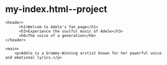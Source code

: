 # my-index.html--project
<!DOCTYPE html>
<html lang="en">
<head>
    <meta charset="UTF-8">
    <meta name="viewport" content="Width=device-width,initial-scale=1.0">
    <meta name="description"content="A fan page dedicated to Adele, featuring her latest songs and album. ">
    <meta name="author" content="Marion">
    <title>Adele Fan Page</title>
    
</head>
<body>

    <header>
          <h1>Welcom to Adele's fan page</h1>
          <h3>Experience the soulful music of Adele</h3>
          <h6>The voice of a generation</h6>
    </header>

    <main>
        <p>Adele is a Grammy-Winning arstist known for her powerful voice and emotional lyrics.</p>
      

  
